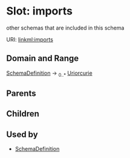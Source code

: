 
# Slot: imports


other schemas that are included in this schema

URI: [linkml:imports](https://w3id.org/linkml/imports)


## Domain and Range

[SchemaDefinition](SchemaDefinition.md) ->  <sub>0..*</sub> [Uriorcurie](types/Uriorcurie.md)

## Parents


## Children


## Used by

 * [SchemaDefinition](SchemaDefinition.md)

